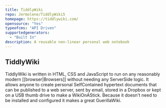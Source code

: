 ```yaml
---
title: TiddlyWiki
repo: Jermolene/TiddlyWiki5
homepage: https://tiddlywiki.com/
opensource: "Yes"
typeofcms: "API Driven"
supportedgenerators:
  - "Built In"
description: A reusable non-linear personal web notebook
---
```

## TiddlyWiki
TiddlyWiki is written in HTML, CSS and JavaScript to run on any reasonably modern [[browser|Browsers]] without needing any ServerSide logic. It allows anyone to create personal SelfContained hypertext documents that can be published to a web server, sent by email, stored in a Dropbox or kept on a USB thumb drive to make a WikiOnAStick. Because it doesn't need to be installed and configured it makes a great GuerillaWiki.
